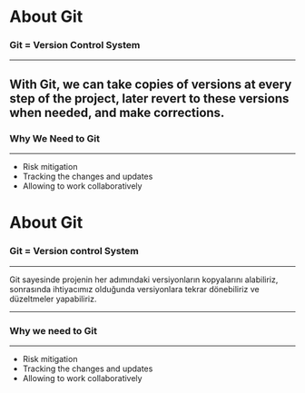# About Git
### Git = Version Control System
---
With Git, we can take copies of versions at every step of the project, later revert to these versions when needed, and make corrections.
---


### Why We Need to Git
---
- Risk mitigation
- Tracking the changes and updates
- Allowing to work collaboratively

# About Git

### Git = Version control System

---

Git sayesinde projenin her adımındaki versiyonların kopyalarını alabiliriz, sonrasında ihtiyacımız olduğunda versiyonlara tekrar dönebiliriz ve düzeltmeler yapabiliriz.

---



### Why we need to Git

---

* Risk mitigation
* Tracking the changes and updates
* Allowing to work collaboratively

